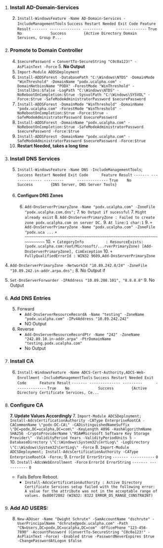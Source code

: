 1. ### Install AD-Domain-Services
   2. `Install-WindowsFeature -Name AD-Domain-Services -IncludeManagementTools`
   `Success Restart Needed Exit Code Feature Result`
   `------- -------------- ---------      --------------`
   `True    No             Success        {Active Directory Domain Services, Group P...`

2. ### Promote to Domain Controller
   4. `$securePassword = ConvertTo-SecureString "C0c0a123!" -AsPlainText -Force`
      5. **No Output**
   5. `Import-Module ADDSDeployment`
   6. `Install-ADDSForest -DatabasePath "C:\Windows\NTDS" -DomainMode "WinThreshold" -DomainName "podx.ucalpha.com" -DomainNetbiosName "PODX" -ForestMode "WinThreshold" -InstallDns:$false -LogPath "C:\Windows\NTDS" -NoRebootOnCompletion:$true -SysvolPath "C:\Windows\SYSVOL" -Force:$true -SafeModeAdministratorPassword $securePassword`
   6. `Install-ADDSForest -DomainMode "WinThreshold" -DomainName "podx.ucalpha.com" -ForestMode "WinThreshold" -NoRebootOnCompletion:$true -Force:$true -SafeModeAdministratorPassword $securePassword`
   6. `Install-ADDSForest -DomainName "podx.ucalpha.com" -NoRebootOnCompletion:$true -SafeModeAdministratorPassword $securePassword -Force:$true`
   6. `Install-ADDSForest -DomainName "podx.ucalpha.com" -SafeModeAdministratorPassword $securePassword -Force:$true`
   5. **Restart Needed, takes a long time**
3. ### Install DNS Services
   5. `Install-WindowsFeature -Name DNS -IncludeManagementTools`;
      `Success Restart Needed Exit Code      Feature Result`
   `------- -------------- ---------      --------------`
   `True    No             Success        {DNS Server, DNS Server Tools}`
   6. #### Configure DNS Zones
      6. `Add-DnsServerPrimaryZone -Name "podx.ucalpha.com" -ZoneFile "podx.ucalpha.com.dns";`
         7. `No Output if sucessful` 
         7. `Might already exist`
         8. `Add-DnsServerPrimaryZone : Failed to create zone podx.ucalpha.com on server DC.` 
         9. `At line:1 char:1`
         9. `+ Add-DnsServerPrimaryZone -Name "podx.ucalpha.com" -ZoneFile "podx.uca ...`
         `+ ~~~~~~~~~~~~~~~~~~~~~~~~~~~~~~~~~~~~~~~~~~~~~~~~~~~~~~~~~~~~~~~~~~~~~`
         10. `+ CategoryInfo          : ResourceExists: (podx.ucalpha.com:root/Microsoft/...rverPrimaryZone) [Add-DnsServerPrimaryZone], CimException`
         10. `+ FullyQualifiedErrorId : WIN32 9609,Add-DnsServerPrimaryZone`
  7. `Add-DnsServerPrimaryZone -NetworkId "10.89.242.0/24" -ZoneFile "10.89.242.in-addr.arpa.dns";`
     8. No Output if
  8. `Set-DnsServerForwarder -IPAddress "10.89.208.101", "8.8.8.8"`
     9. No Output
4. ### Add DNS Entries
   5. Forward
      * `Add-DnsServerResourceRecordA -Name "testing" -ZoneName "podx.ucalpha.com" -IPv4Address "10.89.242.242"`
      * NO Output
   6. Reverse
      * `Add-DnsServerResourceRecordPtr -Name "242" -ZoneName "242.89.10.in-addr.arpa" -PtrDomainName "testing.podx.ucalpha.com"`
      * No Output
5. ### Install CA
   6. `Install-WindowsFeature -Name ADCS-Cert-Authority,ADCS-Web-Enrollment -IncludeManagementTools`
   `Success Restart Needed Exit Code      Feature Result`
   `------- -------------- ---------      --------------`
   `True    No             Success        {Active Directory Certificate Services, Ce...`
6. ### Configure CA
   **7. Update Values Accordingly**
   7. `Import-Module ADCSDeployment; Install-AdcsCertificationAuthority -CAType EnterpriseRootCA -CACommonName \"podx-DC-CA\" -CADistinguishedNameSuffix \"DC=podx,DC=ucalpha,DC=com\" -KeyLength 4096 -HashAlgorithmName SHA256 -CryptoProviderName \"RSA#Microsoft Software Key Storage Provider\" -ValidityPeriod Years -ValidityPeriodUnits 5 -DatabaseDirectory \"C:\Windows\System32\CertLog\" -LogDirectory \"C:\Windows\System32\CertLog\" -Force`
   8. `Import-Module ADCSDeployment; Install-AdcsCertificationAuthority -CAType EnterpriseRootCA -Force;`
      9. `ErrorId ErrorString`
      `------- -----------`
      `0`
   10. `Install-AdcsWebEnrollment -Force`
       `ErrorId ErrorString`
       `------- -----------`
       `0`
   * Fails Before Reboot.
     * `Install-AdcsCertificationAuthority : Active Directory Certificate Services setup failed with the following error:  A value for the attribute was not in the acceptable range of values. 0x80072082 (WIN32: 8322 ERROR_DS_RANGE_CONSTRAINT)`
7. ### Add AD USERS:
   8. `New-ADUser -Name "Dwight Schrute" -SamAccountName "dschrute" -UserPrincipalName "dchrute@podx.ucalpha.com" -Path "CN=Users,DC=podx,DC=ucalpha,DC=com" -OfficePhone "123-456-7890" -AccountPassword (ConvertTo-SecureString "C0c0a123!" -AsPlainText -Force) -Enabled $true -PasswordNeverExpires $true -ChangePasswordAtLogon $false`
